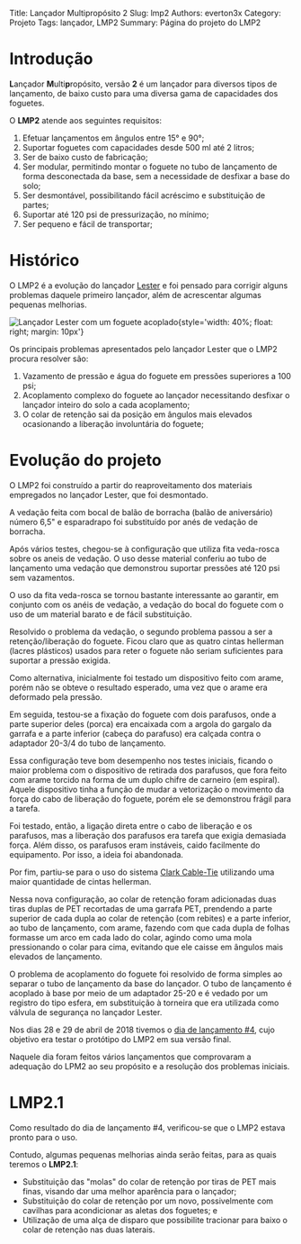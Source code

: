 Title: Lançador Multipropósito 2
Slug: lmp2
Authors: everton3x
Category: Projeto
Tags: lançador, LMP2
Summary: Página do projeto do LMP2


# Introdução

**L**ançador **M**ulti**p**ropósito, versão **2** é um lançador para diversos tipos de lançamento, de baixo custo para uma diversa gama de capacidades dos foguetes.

O **LMP2** atende aos seguintes requisitos:

1. Efetuar lançamentos em ângulos entre 15° e 90°;
2. Suportar foguetes com capacidades desde 500 ml até 2 litros;
3. Ser de baixo custo de fabricação;
4. Ser modular, permitindo montar o foguete no tubo de lançamento de forma desconectada da base, sem a necessidade de desfixar a base do solo;
5. Ser desmontável, possibilitando fácil acréscimo e substituição de partes;
6. Suportar até 120 psi de pressurização, no mínimo;
7. Ser pequeno e fácil de transportar;

# Histórico

O LMP2 é a evolução do lançador [Lester](https://pt.wikipedia.org/wiki/Lester_(Personagem)) e foi pensado para corrigir alguns problemas daquele primeiro lançador, além de acrescentar algumas pequenas melhorias.

![Lançador Lester com um foguete acoplado](assets/images/lancadores/lester.jpg "Lançador Lester com um foguete acoplado"){style='width: 40%; float: right; margin: 10px'}

Os principais problemas apresentados pelo lançador Lester que o LMP2 procura resolver são:

1. Vazamento de pressão e água do foguete em pressões superiores a 100 psi;
2. Acoplamento complexo do foguete ao lançador necessitando desfixar o lançador inteiro do solo a cada acoplamento;
3. O colar de retenção sai da posição em ângulos mais elevados ocasionando a liberação involuntária do foguete;

# Evolução do projeto

O LMP2 foi construído a partir do reaproveitamento dos materiais empregados no lançador Lester, que foi desmontado.

A vedação feita com bocal de balão de borracha (balão de aniversário) número 6,5" e esparadrapo foi substituído por anés de vedação de borracha.

Após vários testes, chegou-se à configuração que utiliza fita veda-rosca sobre os aneis de vedação. O uso desse material conferiu ao tubo de lançamento uma vedação que demonstrou suportar pressões até 120 psi sem vazamentos.

O uso da fita veda-rosca se tornou bastante interessante ao garantir, em conjunto com os anéis de vedação, a vedação do bocal do foguete com o uso de um material barato e de fácil substituição.

Resolvido o problema da vedação, o segundo problema passou a ser a retenção/liberação do foguete. Ficou claro que as quatro cintas hellerman (lacres plásticos) usados para reter o foguete não seriam suficientes para suportar a pressão exigida.

Como alternativa, inicialmente foi testado um dispositivo feito com arame, porém não se obteve o resultado esperado, uma vez que o arame era deformado pela pressão.

Em seguida, testou-se a fixação do foguete com dois parafusos, onde a parte superior deles (porca) era encaixada com a argola do gargalo da garrafa e a parte inferior (cabeça do parafuso) era calçada contra o adaptador 20-3/4 do tubo de lançamento.

Essa configuração teve bom desempenho nos testes iniciais, ficando o maior problema com o dispositivo de retirada dos parafusos, que fora feito com arame torcido na forma de um duplo chifre de carneiro (em espiral). Aquele dispositivo tinha a função de mudar a vetorização o movimento da força do cabo de liberação do foguete, porém ele se demonstrou frágil para a tarefa.

Foi testado, então, a ligação direta entre o cabo de liberação e os parafusos, mas a liberação dos parafusos era tarefa que exigia demasiada força. Além disso, os parafusos eram instáveis, caido facilmente do equipamento. Por isso, a ideia foi abandonada.

Por fim, partiu-se para o uso do sistema [Clark Cable-Tie](clark-cable-tie.html) utilizando uma maior quantidade de cintas hellerman.

Nessa nova configuração, ao colar de retenção foram adicionadas duas tiras duplas de PET recortadas de uma garrafa PET, prendendo a parte superior de cada dupla ao colar de retenção (com rebites) e a parte inferior, ao tubo de lançamento, com arame, fazendo com que cada dupla de folhas formasse um arco em cada lado do colar, agindo como uma mola pressionando o colar para cima, evitando que ele caisse em ângulos mais elevados de lançamento.

O problema de acoplamento do foguete foi resolvido de forma simples ao separar o tubo de lançamento da base do lançador. O tubo de lançamento é acoplado à base por meio de um adaptador 25-20 e é vedado por um registro do tipo esfera, em substituição à torneira que era utilizada como válvula de segurança no lançador Lester.

Nos dias 28 e 29 de abril de 2018 tivemos o [dia de lançamento #4](lancamento_004.html), cujo objetivo era testar o protótipo do LMP2 em sua versão final.

Naquele dia foram feitos vários lançamentos que comprovaram a adequação do LPM2 ao seu propósito e a resolução dos problemas iniciais.

# LMP2.1

Como resultado do dia de lançamento #4, verificou-se que o LMP2 estava pronto para o uso.

Contudo, algumas pequenas melhorias ainda serão feitas, para as quais teremos o **LMP2.1**:

- Substituição das "molas" do colar de retenção por tiras de PET mais finas, visando dar uma melhor aparência para o lançador;
- Substituição do colar de retenção por um novo, possivelmente com cavilhas para acondicionar as aletas dos foguetes; e
- Utilização de uma alça de disparo que possibilite tracionar para baixo o colar de retenção nas duas laterais.
